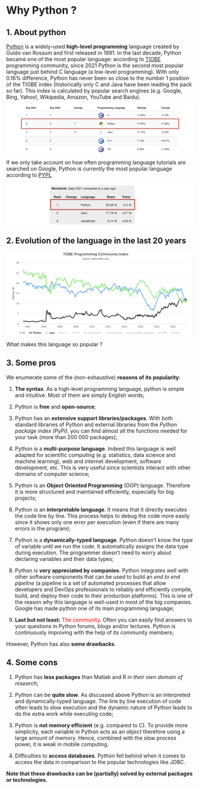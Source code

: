 # Why Python ?

## 1. About python <a name="subpar11"></a>

[Python](https://www.python.org/about/) is a widely-used **high-level programming** language created by Guido van Rossum and first released in 1991. In the last decade, Python became one of the most popular language: according to [TIOBE](https://www.tiobe.com/tiobe-index/) programming community, since 2021 Python is the second most popular language just behind C language (a low-level programming). With only 0.16\% difference, Python has never been so close to the number 1 position of the TIOBE index (historically only C and Java have been leading the pack so far). This index is calculated by popular search engines (e.g. Google, Bing, Yahoo!, Wikipedia, Amazon, YouTube and Baidu).

![image-4.png](images/ranking_languages.png)

If we only take account on how often programming language tutorials are searched on Google, Python is currently the most popular language according to [PYPL](https://www.tiobe.com/tiobe-index/)

![image-5.png](images/ranking_languages_google.png)

## 2. Evolution of the language in the last 20 years <a name="subpar12"></a>

![image-2.png](images/ranking_languages_evolution.png)


What makes this language so popular ?

## 3. Some pros <a name="subpar13"></a>

We enumerate some of the (non-exhaustive) **reasons of its popularity**:

1. **The syntax**. As a high-level programming language, python is simple and intuitive. Most of them are simply English words;

2. Python is **free** and **open-source**;

3. Python has an **extensive support libraries/packages**. With both standard libraries of Python and external libraries from the *Python package index (PyPi)*, you can find almost all the functions needed for your task (more than 200 000 packages);

4. Python is a **multi-purpose language**. Indeed this language is well adapted for scientific computing (e.g. statistics, data science and machine learning), web and internet development, software development, etc. This is very useful since scientists interact with other domains of computer science;

5. Python is an **Object Oriented Programming** (OOP) language. Therefore it is more structured and maintained efficiently, especially for big projects;

6. Python is an **interpretable language**. It means that it directly executes the code line by line. This process helps to debug the code more easily since it shows only one error per execution (even if there are many errors in the program);

7. Python is a **dynamically-typed language**. Python doesn’t know the type of variable until we run the code. It automatically assigns the data type during execution. The programmer doesn’t need to worry about declaring variables and their data types;

8. Python is **very appreciated by companies**. Python integrates well with other software components that can be used to build an *end to end pipeline* (a pipeline is a set of automated processes that allow developers and DevOps professionals to reliably and efficiently compile, build, and deploy their code to their production platforms). This is one of the reason why this language is well-used in most of the big companies. Google has made python one of its main programming language;

9. <b>Last but not least:</b> <font color="red">The community</font>. Often you can easily find answers to your questions in Python forums, blogs and/or lectures. Python is continuously improving with the help of its community members;

However, Python has also **some drawbacks**.

## 4. Some cons <a name="subpar14"></a>

1. Python has **less packages** than Matlab and R *in their own domain of research*;

2. Python can be **quite slow**. As discussed above Python is an interpreted and dynamically-typed language. The line by line execution of code often leads to slow execution and the dynamic nature of Python leads to do the extra work while executing code;

3. Python is **not memory efficient** (e.g. compared to C). To provide more simplicity, each variable in Python acts as an *object* therefore using a large amount of memory. Hence, combined with the slow process power, it is weak in mobile computing.

4. Difficulties to **access databases**. Python fell behind when it comes to access the data in comparison to the popular technologies like JDBC.

**Note that these drawbacks can be (partially) solved by external packages or technologies.**
